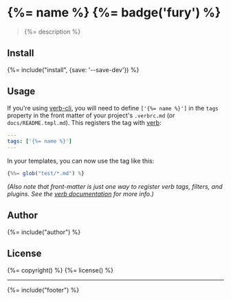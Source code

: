 # {%= name %} {%= badge('fury') %}

> {%= description %}

## Install
{%= include("install", {save: '--save-dev'}) %}

## Usage

If you're using [verb-cli][verb-cli], you will need to define `['{%= name %}']` in the `tags` property in the front matter of your project's `.verbrc.md` (or `docs/README.tmpl.md`). This registers the tag with [verb][verb]:

```yaml
---
tags: ['{%= name %}']
---
```

In your templates, you can now use the tag like this:

```js
{%%= glob("test/*.md") %}
```

_(Also note that front-matter is just one way to register verb tags, filters, and plugins. See the [verb documentation][docs] for more info.)_

## Author
{%= include("author") %}

## License
{%= copyright() %}
{%= license() %}

***

{%= include("footer") %}

[verb]: https://github.com/assemble/verb
[docs]: https://github.com/assemble/verb/blob/master/DOCS.md#tags
[verb-cli]: https://github.com/assemble/verb-cli
